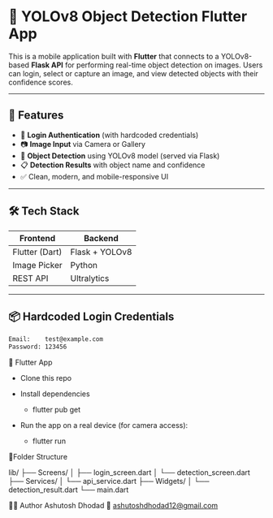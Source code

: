 # 📱 YOLOv8 Object Detection Flutter App

This is a mobile application built with **Flutter** that connects to a YOLOv8-based **Flask API** for performing real-time object detection on images. Users can login, select or capture an image, and view detected objects with their confidence scores.

---

## 🚀 Features

- 🔐 **Login Authentication** (with hardcoded credentials)
- 📷 **Image Input** via Camera or Gallery
- 🧠 **Object Detection** using YOLOv8 model (served via Flask)
- 📋 **Detection Results** with object name and confidence
- ✅ Clean, modern, and mobile-responsive UI

---

## 🛠 Tech Stack

| Frontend        | Backend        |
|----------------|----------------|
| Flutter (Dart) | Flask + YOLOv8 |
| Image Picker   | Python         |
| REST API       | Ultralytics    |

---

## 📦 Hardcoded Login Credentials

```bash
Email:    test@example.com
Password: 123456
```



🔹 Flutter App
- Clone this repo

- Install dependencies
  - flutter pub get
 
- Run the app on a real device (for camera access):
  - flutter run

 
 
 🔹Folder Structure 

  lib/
├── Screens/
│   ├── login_screen.dart
│   └── detection_screen.dart
├── Services/
│   └── api_service.dart
├── Widgets/
│   └── detection_result.dart
└── main.dart




👨‍🎓 Author
Ashutosh Dhodad
📧 ashutoshdhodad12@gmail.com

